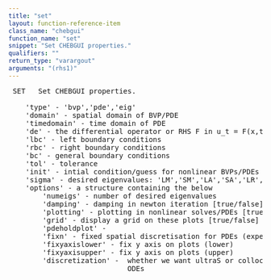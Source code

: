 ```yaml
---
title: "set"
layout: function-reference-item
class_name: "chebgui"
function_name: "set"
snippet: "Set CHEBGUI properties."
qualifiers: ""
return_type: "varargout"
arguments: "(rhs1)"
---
```


<pre class="help-text"> SET   Set CHEBGUI properties.
 
    'type' - 'bvp','pde','eig'
    'domain' - spatial domain of BVP/PDE
    'timedomain' - time domain of PDE
    'de' - the differential operator or RHS F in u_t = F(x,t,u)
    'lbc' - left boundary conditions
    'rbc' - right boundary conditions
    'bc' - general boundary conditions
    'tol' - tolerance
    'init' - intial condition/guess for nonlinear BVPs/PDEs
    'sigma' - desired eigenvalues: 'LM','SM','LA','SA','LR','SR','LI','SI'
    'options' - a structure containing the below
        'numeigs' - number of desired eigenvalues
        'damping' - damping in newton iteration [true/false]
        'plotting' - plotting in nonlinear solves/PDEs [true/false]
        'grid' - display a grid on these plots [true/false]
        'pdeholdplot' - 
        'fixn' - fixed spatial discretisation for PDEs (experimental)
        'fixyaxislower' - fix y axis on plots (lower)
        'fixyaxisupper' - fix y axis on plots (upper)
        'discretization' -  whether we want ultraS or colloc discretization for
                            ODEs
</pre>